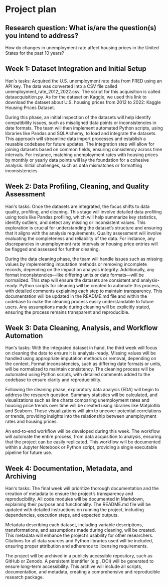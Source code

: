 # Project plan

## Research question: What is/are the question(s) you intend to address?

How do changes in unemployment rate affect housing prices in the United States for the past 10 years?

## Week 1: Dataset Integration and Initial Setup

Han's tasks: Acquired the U.S. unemployment rate data from FRED using an API key. The data was converted into a CSV file called unemployment_rate_2012_2022.csv. The script for this acquisition is called dataacquisition.py. As for the dataset on Kaggle, we used this link to download the dataset about U.S. housing prices from 2012 to 2022: Kaggle Housing Prices Dataset.

During this phase, an initial inspection of the datasets will help identify compatibility issues, such as misaligned data points or inconsistencies in date formats. The team will then implement automated Python scripts, using libraries like Pandas and SQLAlchemy, to load and integrate the datasets. This approach will streamline data import processes and establish a reusable codebase for future updates. The integration step will allow for joining datasets based on common fields, ensuring consistency across time intervals. For instance, matching unemployment rates with housing prices by monthly or yearly data points will lay the foundation for a cohesive analysis. Initial challenges, such as data mismatches or formatting inconsistencies

## Week 2: Data Profiling, Cleaning, and Quality Assessment

Han's tasks: Once the datasets are integrated, the focus shifts to data quality, profiling, and cleaning. This stage will involve detailed data profiling using tools like Pandas profiling, which will help summarize key statistics, identify outliers, and detect any missing or inconsistent values. This exploration is crucial for understanding the dataset’s structure and ensuring that it aligns with the analysis requirements. Quality assessment will involve evaluating the completeness and reliability of the data. For instance, any discrepancies in unemployment rate intervals or housing price entries will be flagged and assessed for further cleaning.

During the data cleaning phase, the team will handle issues such as missing values by implementing imputation methods or removing incomplete records, depending on the impact on analysis integrity. Additionally, any format inconsistencies—like differing units or date formats—will be normalized. This step will ensure the datasets are consistent and analysis-ready. Python scripts for cleaning will be created to automate this process, with detailed comments explaining each step to maintain transparency. This documentation will be updated in the README.md file and within the codebase to make the cleaning process easily understandable to future users. Any assumptions made during cleaning will be explicitly stated, ensuring the process remains transparent and reproducible.

## Week 3: Data Cleaning, Analysis, and Workflow Automation

Han's tasks: With the integrated dataset in hand, the third week will focus on cleaning the data to ensure it is analysis-ready. Missing values will be handled using appropriate imputation methods or removal, depending on the context. Format inconsistencies, such as differing date formats or units, will be normalized to maintain consistency. The cleaning process will be automated using Python scripts, with detailed comments added to the codebase to ensure clarity and reproducibility.

Following the cleaning phase, exploratory data analysis (EDA) will begin to address the research question. Summary statistics will be calculated, and visualizations such as line charts comparing unemployment rates and housing price trends over time will be created using libraries like Matplotlib and Seaborn. These visualizations will aim to uncover potential correlations or trends, providing insights into the relationship between unemployment rates and housing prices.

An end-to-end workflow will be developed during this week. The workflow will automate the entire process, from data acquisition to analysis, ensuring that the project can be easily replicated. This workflow will be documented within a Jupyter Notebook or Python script, providing a single executable pipeline for future use.

## Week 4: Documentation, Metadata, and Archiving

Han's tasks: The final week will prioritize thorough documentation and the creation of metadata to ensure the project’s transparency and reproducibility. All code modules will be documented in Markdown, explaining their purpose and functionality. The README.md file will be updated with detailed instructions on running the project, including dependencies, execution steps, and expected outputs.

Metadata describing each dataset, including variable descriptions, transformations, and assumptions made during cleaning, will be created. This metadata will enhance the project’s usability for other researchers. Citations for all data sources and Python libraries used will be included, ensuring proper attribution and adherence to licensing requirements.

The project will be archived in a publicly accessible repository, such as GitHub or Zenodo. A persistent identifier (e.g., DOI) will be generated to ensure long-term accessibility. This archive will include all scripts, documentation, and metadata, creating a comprehensive and reproducible research package.
